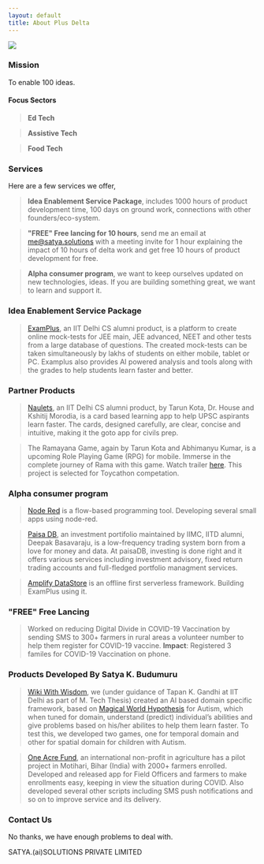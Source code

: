```yaml
---
layout: default
title: About Plus Delta
---
```


<img class="profile-picture" src="{{site.baseurl}}/{{site.profile-picture}}">

### Mission

To enable 100 ideas.

#### Focus Sectors

> **Ed Tech**

> **Assistive Tech**

> **Food Tech**

### Services

Here are a few services we offer,

> **Idea Enablement Service Package**, includes 1000 hours of product development time, 100 days on ground work, connections with other founders/eco-system.

> **"FREE" Free lancing for 10 hours**, send me an email at me@satya.solutions with a meeting invite for 1 hour explaining the impact of 10 hours of delta work and get free 10 hours of product development for free.

> **Alpha consumer program**, we want to keep ourselves updated on new technologies, ideas. If you are building something great, we want to learn and support it. 



### Idea Enablement Service Package

> [ExamPlus](www.ExamPlus.in), an IIT Delhi CS alumni product, is a platform to create online mock-tests for JEE main, JEE advanced, NEET and other tests from a large database of questions. The created mock-tests can be taken simultaneously by lakhs of students on either mobile, tablet or PC. Examplus also provides AI powered analysis and tools along with the grades to help students learn faster and better. 

### Partner Products

> [Naulets](https://naulets.com), an IIT Delhi CS alumni product, by Tarun Kota, Dr. House and Kshitij Morodia, is a card based learning app to help UPSC aspirants learn faster. The cards, designed carefully, are clear, concise and intuitive, making it the goto app for civils prep.

> The Ramayana Game, again by Tarun Kota and Abhimanyu Kumar, is a upcoming Role Playing Game (RPG) for mobile. Immerse in the complete journey of Rama with this game. Watch trailer [here](https://www.youtube.com/watch?v=qZI8CL8EsbI). This project is selected for Toycathon competation. 

### Alpha consumer program

> [Node Red](https://nodered.org) is a flow-based programming tool. Developing several small apps using node-red.

> [Paisa DB](https://paisadb.com), an investment portifolio maintained by IIMC, IITD alumni, Deepak Basavaraju, is a low-frequency trading system born from a love for money and data. At paisaDB, investing is done right and it offers various services including investment advisory, fixed return trading accounts and full-fledged portfolio managment services.

> [Amplify DataStore](https://docs.amplify.aws/lib/datastore/how-it-works/q/platform/js) is an offline first serverless framework. Building ExamPlus using it.

### "FREE" Free Lancing

> Worked on reducing Digital Divide in COVID-19 Vaccination by sending SMS to 300+ farmers in rural areas a volunteer number to help them register for COVID-19 vaccine. **Impact**: Registered 3 familes for COVID-19 Vaccination on phone.

### Products Developed By Satya K. Budumuru

> [Wiki With Wisdom](https://home.wikiwithwisdom.org), we (under guidance of Tapan K. Gandhi at IIT Delhi as part of M. Tech Thesis) created an AI based domain specific framework, based on [Magical World Hypothesis](https://www.pnas.org/content/111/42/15220) for Autism, which when tuned for domain, understand (predict) individual’s abilities and give problems based on his/her abilites to help them learn faster. To test this, we developed two games, one for temporal domain and other for spatial domain for children with Autism.

> [One Acre Fund](https://oneacrefund.org), an international non-profit in agriculture has a pilot project in Motihari, Bihar (India) with 2000+ farmers enrolled. Developed and released app for Field Officers and farmers to make enrollments easy, keeping in view the situation during COVID. Also developed several other scripts including SMS push notifications and so on to improve service and its delivery. 

### Contact Us
No thanks, we have enough problems to deal with.

SATYA.(ai)SOLUTIONS PRIVATE LIMITED
